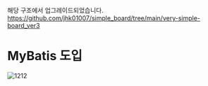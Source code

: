 해당 구조에서 업그레이드되었습니다.
https://github.com/jhk01007/simple_board/tree/main/very-simple-board_ver3

# MyBatis 도입

![1212](https://github.com/user-attachments/assets/6f014ced-f8d0-42a3-857c-d43d533da228)
